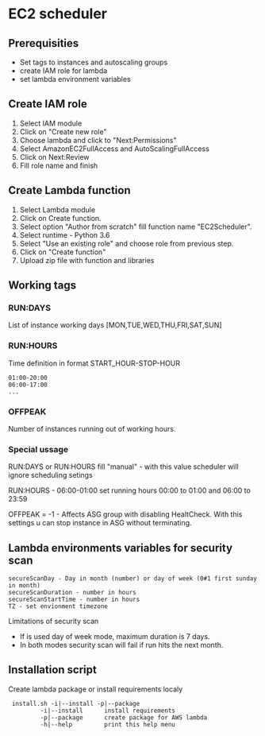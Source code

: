 # EC2 scheduler
## Prerequisities
 - Set tags to instances and autoscaling groups
 - create IAM role for lambda
 - set lambda environment variables

## Create IAM role
1. Select IAM module
2. Click on "Create new role"
3. Choose lambda and click to "Next:Permissions"
4. Select AmazonEC2FullAccess and AutoScalingFullAccess 
5. Click on Next:Review
6. Fill role name and finish

## Create Lambda function
1. Select Lambda module
2. Click on Create function.
3. Select option "Author from scratch" fill function name "EC2Scheduler". 
4. Select runtime - Python 3.6
5. Select "Use an existing role" and choose role from previous step. 
6. Click on "Create function"
7. Upload zip file with function and libraries

## Working tags
### RUN:DAYS
List of instance working days 
[MON,TUE,WED,THU,FRI,SAT,SUN]
### RUN:HOURS
Time definition in format START_HOUR-STOP-HOUR
```
01:00-20:00
06:00-17:00
...
```
### OFFPEAK
Number of instances running out of working hours. 

### Special ussage
RUN:DAYS or RUN:HOURS fill "manual" - with this value scheduler will ignore scheduling setings

RUN:HOURS - 06:00-01:00 set running hours 00:00 to 01:00 and 06:00 to 23:59

OFFPEAK = -1 - Affects ASG group with disabling HealtCheck. With this settings u can stop instance in ASG without terminating.

## Lambda environments variables for security scan
```
secureScanDay - Day in month (number) or day of week (0#1 first sunday in month)
secureScanDuration - number in hours
secureScanStartTime - number in hours
TZ - set envionment timezone
```

Limitations of security scan
- If is used day of week mode, maximum duration is 7 days.
- In both modes security scan will fail if run hits the next month.

## Installation script 
Create lambda package or install requirements localy
```
 install.sh -i|--install -p|--package 
         -i|--install      install requirements
         -p|--package      create package for AWS lambda
         -h|--help         print this help menu 
```